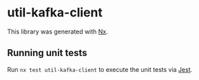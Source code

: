 # util-kafka-client

This library was generated with [Nx](https://nx.dev).

## Running unit tests

Run `nx test util-kafka-client` to execute the unit tests via [Jest](https://jestjs.io).
